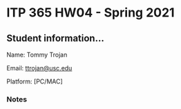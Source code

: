 # ITP 365 HW04 - Spring 2021 #

## Student information... ##
Name: Tommy Trojan

Email: ttrojan@usc.edu

Platform: [PC/MAC]

### Notes ###
